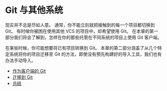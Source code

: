 # Git 与其他系统

现实并不总是尽如人意。 通常，你不能立刻就把接触到的每一个项目都切换到 Git。 有时候你被困在使用其他 VCS 的项目中，却希望使用 Git。 在本章的第一部分我们将会了解到，怎样在你的那些托管在不同系统的项目上使用 Git 客户端。

在某些时候，你可能想要将已有项目转换到 Git。 本章的第二部分涵盖了从几个特定系统将你的项目迁移至 Git 的方法，即使没有预先构建好的导入工具，我们也有办法手动导入。



- [作为客户端的 Git](01.md)
- [迁移到 Git](02.md)
- [总结](03.md)

